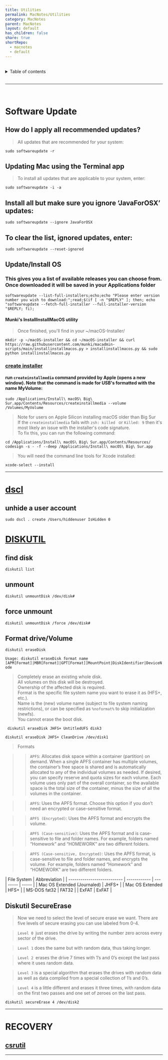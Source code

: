 ```yaml
---
title: Utilities
permalink: MacNotes/Utilities
category: MacNotes
parent: MacNotes
layout: default
has_children: false
share: true
shortRepo:
  - macnotes
  - default
---
```


<br/>

<details markdown="block">                
<summary>                
Table of contents                
</summary>                
{: .text-delta }                
1. TOC                
{:toc}                
</details>

<br/>

---

<br/>

# Software Update

## How do I apply all recommended updates?

> All updates that are recommended for your system:

```shell
sudo softwareupdate -r
```

## Updating Mac using the Terminal app

> To install all updates that are applicable to your system, enter:

```shell
sudo softwareupdate -i -a
```

## Install all but make sure you ignore ‘JavaForOSX’ updates:

```shell
sudo softwareupdate --ignore JavaForOSX
```

## To clear the list, ignored updates, enter:

```shell
sudo softwareupdate --reset-ignored
```

## Update/Install OS

### This gives you a list of available releases you can choose from. Once downloaded it will be saved in your Applications folder

```shell
softwareupdate --list-full-installers;echo;echo "Please enter version number you wish to download:";read;$(if [ -n "$REPLY" ]; then; echo "softwareupdate --fetch-full-installer --full-installer-version "$REPLY; fi);
```

#### Munki's InstallInstallMacOS utility

> Once finished, you'll find in your ~/macOS-Installer/

```shell
mkdir -p ~/macOS-installer && cd ~/macOS-installer && curl https://raw.githubusercontent.com/munki/macadmin-scripts/main/installinstallmacos.py > installinstallmacos.py && sudo python installinstallmacos.py
```

### [create installer](https://dortania.github.io/OpenCore-Install-Guide/installer-guide/mac-install.html#setting-up-opencore-s-efi-environment)

#### run `createinstallmedia` command provided by Apple (opens a new window). Note that the command is made for USB's formatted with the name MyVolume:

```shell
sudo /Applications/Install\ macOS\ Big\ Sur.app/Contents/Resources/createinstallmedia --volume /Volumes/MyVolume
```

> Note for users on Apple Silicon installing macOS older than Big Sur  
> If the `createinstallmedia` fails with `zsh: killed ` or `Killed: 9` then it's most likely an issue with the installer's code signature.  
> To fix this, you can run the following command:

```shell
cd /Applications/Install\ macOS\ Big\ Sur.app/Contents/Resources/
codesign -s - -f --deep /Applications/Install\ macOS\ Big\ Sur.app
```

> You will need the command line tools for Xcode installed:

```shell
xcode-select --install
```

---

# [dscl](https://ss64.com/osx/dscl.html)

## unhide a user account

```shell
sudo dscl . create /Users/hiddenuser IsHidden 0
```

# [DISKUTIL ](https://ss64.com/osx/diskutil.html)

## find disk

```shell
diskutil list
```

## unmount

```shell
diskutil unmountDisk /dev/disk#
```

## force unmount

```shell
diskutil unmountDisk /force /dev/disk#
```

## Format drive/Volume

```shell
diskutil eraseDisk
```

`Usage: diskutil eraseDisk format name [APM[Format]|MBR[Format]|GPT[Format]]MountPoint|DiskIdentifier|DeviceNode`

> Completely erase an existing whole disk.  
> All volumes on this disk will be destroyed.  
> Ownership of the affected disk is required.  
> Format is the specific file system name you want to erase it as (HFS+, etc.).  
> Name is the (new) volume name (subject to file system naming restrictions),
> or can be specified as `%noformat%` to skip initialization (newfs).  
> You cannot erase the boot disk.

```shell
 diskutil eraseDisk JHFS+ UntitledUFS disk3
```

```shell
diskutil eraseDisk JHFS+ CleanDrive /dev/disk1
```

> Formats

> > `APFS`: Allocates disk space within a container (partition) on demand.
> > When a single APFS container has multiple volumes, the container’s free space is shared and is automatically allocated
> > to any of the individual volumes as needed.
> > If desired, you can specify reserve and quota sizes for each volume.
> > Each volume uses only part of the overall container, so the available space is the
> > total size of the container, minus the size of all the volumes in the container.

> > `APFS`: Uses the APFS format. Choose this option if you don’t need an encrypted or case-sensitive format.

> > `APFS (Encrypted)`: Uses the APFS format and encrypts the volume.

> > `APFS (Case-sensitive)`: Uses the APFS format and is case-sensitive to file and folder names. For example, folders named “Homework” and “HOMEWORK” are two different folders.

> > `APFS (Case-sensitive, Encrypted)`: Uses the APFS format, is case-sensitive to file and folder names, and encrypts the volume.
> > For example, folders named “Homework” and “HOMEWORK” are two
> > different folders.

| File System | Abbreviation | | --------------------------- | ------------ | --- | ----- | ----- | | Mac OS Extended (Journaled) | JHFS+ | | Mac OS Extended | HFS+ | | MS-DOS fat32 | FAT32 | | ExFAT | ExFAT |

## Diskutil SecureErase

> Now we need to select the level of secure erase we want. There are five levels of secure erasing you can use labeled from 0-4.

> `Level 0 `just erases the drive by writing the number zero across every sector of the drive.

> `Level 1` does the same but with random data, thus taking longer.

> `Level 2 `erases the drive 7 times with 1’s and 0’s except the last pass where it uses random data.

> `Level 3` is a special algorithm that erases the drives with random data as well as data compiled from a special collection of 1’s and 0’s.

> `Level 4` is a little different and erases it three times, with random data on the first two passes and one set of zeroes on the last pass.

```shell
diskutil secureErase 4 /dev/disk2
```

---

# RECOVERY

## [csrutil](https://ss64.com/osx/csrutil.html)

---
